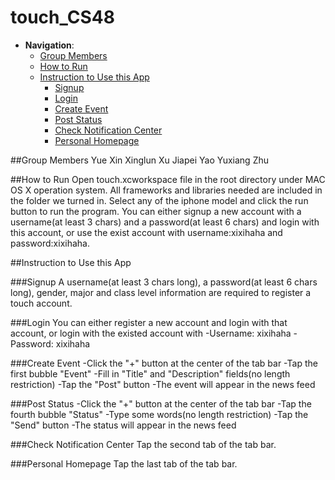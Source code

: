 # touch_CS48 
 - __Navigation__: 
   - [Group Members](https://github.com/PARanOiA1120/touch/blob/touch_yuexin/README.md#group-members)
   - [How to Run](https://github.com/PARanOiA1120/touch/blob/touch_yuexin/README.md#how-to-run)
   - [Instruction to Use this App](https://github.com/PARanOiA1120/touch/blob/touch_yuexin/README.md#instruction-to-use-this-app)      
      - [Signup](https://github.com/PARanOiA1120/touch/blob/touch_yuexin/README.md#signup)
      - [Login](https://github.com/PARanOiA1120/touch/blob/touch_yuexin/README.md#login)
      - [Create Event](https://github.com/PARanOiA1120/touch/blob/touch_yuexin/README.md#create-event)
      - [Post Status](https://github.com/PARanOiA1120/touch/blob/touch_yuexin/README.md#post-status)
      - [Check Notification Center](https://github.com/PARanOiA1120/touch/blob/touch_yuexin/README.md#check-notification-center)
      - [Personal Homepage](https://github.com/PARanOiA1120/touch/blob/touch_yuexin/README.md#personal-homepage)



##Group Members
  Yue Xin
  Xinglun Xu
  Jiapei Yao
  Yuxiang Zhu
  
##How to Run
  Open touch.xcworkspace file in the root directory under MAC OS X operation system. All frameworks and libraries needed are   included in the folder we turned in. Select any of the iphone model and click the run button to run the program. You can either signup a new account with a username(at least 3 chars) and a password(at least 6 chars) and login with this account, or use the exist account with username:xixihaha and password:xixihaha.

##Instruction to Use this App

###Signup
A username(at least 3 chars long), a password(at least 6 chars long), gender, major and class level information are required to register a touch account.

###Login
You can either register a new account and login with that account, or login with the existed account with 
 -Username: xixihaha
 -Password: xixihaha
 
###Create Event
  -Click the "+" button at the center of the tab bar
  -Tap the first bubble "Event"
  -Fill in "Title" and "Description" fields(no length restriction)
  -Tap the "Post" button
  -The event will appear in the news feed

###Post Status
  -Click the "+" button at the center of the tab bar
  -Tap the fourth bubble "Status"
  -Type some words(no length restriction)
  -Tap the "Send" button
  -The status will appear in the news feed

###Check Notification Center
Tap the second tab of the tab bar. 

###Personal Homepage
Tap the last tab of the tab bar.
 




